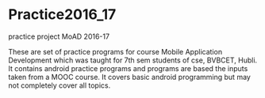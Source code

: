 # Practice2016_17
practice project MoAD 2016-17

These are set of practice programs for course Mobile Application Development which was taught for 7th sem students of cse, BVBCET, Hubli.
It contains android practice programs and programs are based the inputs taken from a MOOC course.
It covers basic android programming but may not completely cover all topics.
